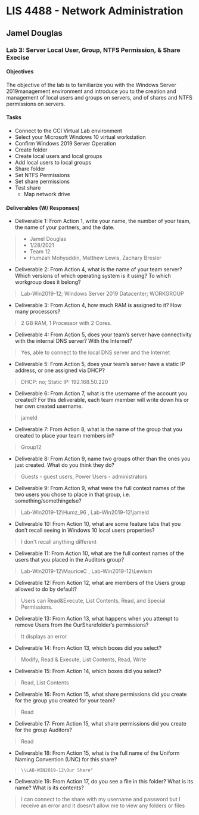 # LIS 4488 - Network Administration

## Jamel Douglas

### Lab 3: Server Local User, Group, NTFS Permission, & Share Execise

#### Objectives
The objective of the lab is to familiarize you with the Windows Server 2019management environment and introduce you to the creation and management of local users and groups on servers, and of shares and NTFS permissions on servers.

#### Tasks
- Connect to the CCI Virtual Lab environment
- Select your Microsoft Windows 10 virtual workstation
- Confirm Windows 2019 Server Operation
- Create folder
- Create local users and local groups
- Add local users to local groups
- Share folder
- Set NTFS Permissions
- Set share permissions
- Test share
    + Map network drive

#### Deliverables (W/ Responses)
- Deliverable 1: From Action 1, write your name, the number of your team, the name of your partners, and the date. 
> - Jamel Douglas
> - 1/28/2021
> - Team 12
> - Humzah Mohyuddin, Matthew Lewis, Zachary Bresler
- Deliverable 2: From Action 4, what is the name of your team server? Which versions of which operating system is it using? To which workgroup does it belong? 
> Lab-Win2019-12; Windows Server 2019 Datacenter; WORKGROUP
- Deliverable 3: From Action 4, how much RAM is assigned to it? How many processors? 
> 2 GB RAM, 1 Processor with 2 Cores.
- Deliverable 4: From Action 5, does your team’s server have connectivity with the internal DNS server? With the Internet? 
> Yes, able to connect to the local DNS server and the Internet
- Deliverable 5: From Action 5, does your team’s server have a static IP address, or one assigned via DHCP? 
> DHCP: no; Static IP: 192.168.50.220
- Deliverable 6: From Action 7, what is the username of the account you created? For this deliverable, each team member will write down his or her own created username.
> jameld
- Deliverable 7: From Action 8, what is the name of the group that you created to place your team members in? 
> Group12
- Deliverable 8: From Action 9, name two groups other than the ones you just created. What do you think they do? 
> Guests - guest users, Power Users - administrators
- Deliverable 9: From Action 9, what were the full context names of the two users you chose to place in that group, i.e. something/somethingelse? 
> Lab-Win2019-12\Humz_96 , Lab-Win2019-12\jameld
- Deliverable 10: From Action 10, what are some feature tabs that you don’t recall seeing in Windows 10 local users properties? 
> I don't recall anything different
- Deliverable 11: From Action 10, what are the full context names of the users that you placed in the Auditors group? 
> Lab-Win2019-12\MauriceC , Lab-Win2019-12\Lewism
- Deliverable 12: From Action 12, what are members of the Users group allowed to do by default? 
> Users can Read&Execute, List Contents, Read, and Special Permissions.
- Deliverable 13: From Action 13, what happens when you attempt to remove Users from the OurSharefolder’s permissions? 
> It displays an error
- Deliverable 14: From Action 13, which boxes did you select? 
> Modify, Read & Execute, List Contents, Read, Write
- Deliverable 15: From Action 14, which boxes did you select? 
> Read, List Contents
- Deliverable 16: From Action 15, what share permissions did you create for the group you created for your team? 
> Read
- Deliverable 17: From Action 15, what share permissions did you create for the group Auditors? 
> Read
- Deliverable 18: From Action 15, what is the full name of the Uniform Naming Convention (UNC) for this share? 
> ``` \\LAB-WIN2019-12\Our Share" ```
- Deliverable 19: From Action 17, do you see a file in this folder? What is its name? What is its contents?
> I can connect to the share with my username and password but I receive an error and it doesn't allow me to view any folders or files